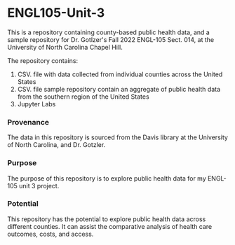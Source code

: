 # ENGL105-Unit-3
This is a repository containing county-based public health data, and a sample repository for Dr. Gotlzer's Fall 2022 ENGL-105 Sect. 014, at the University of North Carolina Chapel Hill.

The repository contains:
1. CSV. file with data collected from individual counties across the United States
2. CSV. file sample repository contain an aggregate of public health data from the southern region of the United States
3. Jupyter Labs 

### Provenance 
The data in this repository is sourced from the Davis library at the University of North Carolina, and Dr. Gotzler.
### Purpose 
The purpose of this repository is to explore public health data for my ENGL-105 unit 3 project.
### Potential 
This repository has the potential to explore public health data across different counties. It can assist the comparative analysis of health care outcomes, costs, and access.
